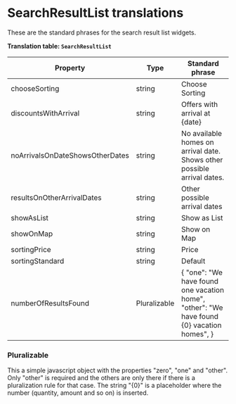 # SearchResultList translations

These are the standard phrases for the search result list widgets.

**Translation table: ```SearchResultList```**

| Property | Type | Standard phrase |
|----------|------|-----------------|
| chooseSorting | string | Choose Sorting |
| discountsWithArrival | string | Offers with arrival at {date} |
| noArrivalsOnDateShowsOtherDates | string | No available homes on arrival date. Shows other possible arrival dates. |
| resultsOnOtherArrivalDates | string | Other possible arrival dates |
| showAsList | string | Show as List |
| showOnMap | string | Show on Map |
| sortingPrice | string | Price |
| sortingStandard | string | Default |
| numberOfResultsFound | Pluralizable | { \"one\": \"We have found one vacation home\", \"other\": \"We have found {0} vacation homes\",  } |

### **Pluralizable**

This a simple javascript object with the properties "zero", "one" and "other". Only "other" is required and the others are only there if there is a pluralization rule for that case. The string "{0}" is a placeholder where the number (quantity, amount and so on) is inserted.